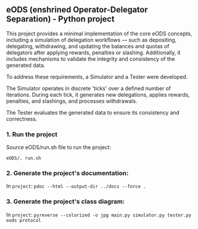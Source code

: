 ## eODS (enshrined Operator-Delegator Separation) - Python project

This project provides a minimal implementation of the core eODS concepts, including a 
simulation of delegation workflows — such as depositing, delegating, withdrawing, and updating 
the balances and quotas of delegators after applying rewards, penalties or slashing. Additionally, 
it includes mechanisms to validate the integrity and consistency of the generated data.

To address these requirements, a Simulator and a Tester were developed.

The Simulator operates in discrete 'ticks' over a defined number of iterations. During each tick, it generates new delegations, applies rewards, penalties, and slashings, and processes withdrawals.

The Tester evaluates the generated data to ensure its consistency and correctness.

### 1. Run the project

Source eODS/run.sh file to run the project:

`eODS/. run.sh`

### 2. Generate the project's documentation:

In `project`:
`pdoc --html --output-dir ../docs --force .`

### 3. Generate the project's class diagram:

In `project`:
`pyreverse --colorized -o jpg main.py simulator.py tester.py eods protocol`
